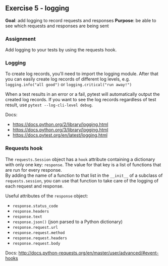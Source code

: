 ## Exercise 5 - logging
**Goal**: add logging to record requests and responses
**Purpose**: be able to see which requests and responses are being sent

### Assignment
Add logging to your tests by using the requests hook.

### Logging
To create log records, you'll need to import the logging module. After that you can easily create
log records of different log levels, e.g. `logging.info("all good")` or `logging.critical("run away!")`

When a test results in an error or a fail, pytest will automatically output the created log records.
If you want to see the log records regardless of test result, use `pytest --log-cli-level debug`.

Docs:
- https://docs.python.org/2/library/logging.html
- https://docs.python.org/3/library/logging.html
- https://docs.pytest.org/en/latest/logging.html

### Requests hook
The `requests.Session` object has a `hook` attribute containing a dictionary with only
one key: `response`.
The value for that key is a list of functions that are run for every response.    
By adding the name of a function to that list in the `__init__` of a subclass of `requests.session`,
 you can use that function to take care of the logging of each request and response.
 
Useful attributes of the `response` object:
- `response.status_code`
- `response.headers`
- `response.text`
- `response.json()` (json parsed to a Python dictionary)
- `response.request.url`
- `response.request.method`
- `response.request.headers`
- `response.request.body`

Docs: http://docs.python-requests.org/en/master/user/advanced/#event-hooks
